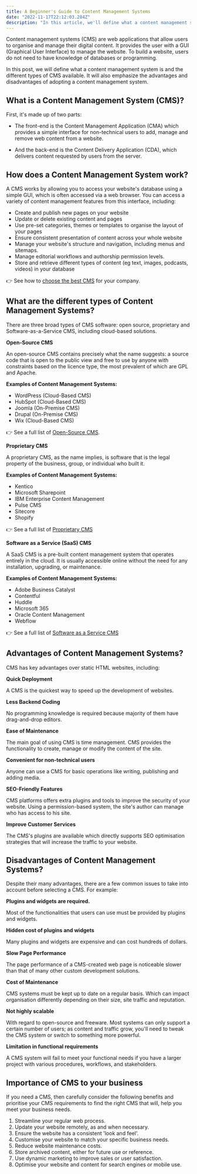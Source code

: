 ```yaml
---
title: A Beginner's Guide to Content Management Systems
date: "2022-11-17T22:12:03.284Z"
description: "In this article, we'll define what a content management system is and cover the different types of CMS available."
---
```


Content management systems (CMS) are web applications that allow users to organise and manage their digital content. It provides the user with a GUI (Graphical User Interface) to manage the website. To build a website, users do not need to have knowledge of databases or programming. 

In this post, we will define what a content management system is and the different types of CMS available. It will also emphasize the advantages and disadvantages of adopting a content management system.

## What is a Content Management System (CMS)?

First, it's made up of two parts: 

- The front-end is the Content Management Application (CMA) which provides a simple interface for non-technical users to add, manage and remove web content from a website. 

- And the back-end is the Content Delivery Application (CDA), which delivers content requested by users from the server. 

## How does a Content Management System work?

A CMS works by allowing you to access your website's database using a simple GUI, which is often accessed via a web browser. You can access a variety of content management features from this interface, including:

- Create and publish new pages on your website
- Update or delete existing content and pages
- Use pre-set categories, themes or templates to organise the layout of your pages
- Ensure consistent presentation of content across your whole website
- Manage your website's structure and navigation, including menus and sitemaps.
- Manage editorial workflows and authorship permission levels.
- Store and retrieve different types of content (eg text, images, podcasts, videos) in your database

👉 See how to [choose the best CMS](https://www.nibusinessinfo.co.uk/content/choose-best-cms-your-business) for your company.

## What are the different types of Content Management Systems?

There are three broad types of CMS software: open source, proprietary and Software-as-a-Service CMS, including cloud-based solutions.

**Open-Source CMS**

An open-source CMS contains precisely what the name suggests: a source code that is open to the public view and free to use by anyone with constraints based on the licence type, the most prevalent of which are GPL and Apache.

**Examples of Content Management Systems:**

- WordPress (Cloud-Based CMS)
- HubSpot (Cloud-Based CMS)
- Joomla (On-Premise CMS)
- Drupal (On-Premise CMS)
- Wix (Cloud-Based CMS)

👉 See a full list of [Open-Source CMS](https://en.wikipedia.org/wiki/List_of_content_management_systems#Open_source_software).

**Proprietary CMS**

A proprietary CMS, as the name implies, is software that is the legal property of the business, group, or individual who built it.  

**Examples of Content Management Systems:**

- Kentico 
- Microsoft Sharepoint
- IBM Enterprise Content Management
- Pulse CMS
- Sitecore
- Shopify

👉 See a full list of [Proprietary CMS](https://en.wikipedia.org/wiki/List_of_content_management_systems#Proprietary_software)

**Software as a Service (SaaS) CMS**

A SaaS CMS is a pre-built content management system that operates entirely in the cloud. It is usually accessible online without the need for any installation, upgrading, or maintenance.

**Examples of Content Management Systems:**

- Adobe Business Catalyst
- Contentful 
- Huddle
- Microsoft 365
- Oracle Content Management
- Webflow

👉 See a full list of [Software as a Service CMS](https://en.wikipedia.org/wiki/List_of_content_management_systems#Software_as_a_service_(SaaS))

## Advantages of Content Management Systems?

CMS has key advantages over static HTML websites, including:

**Quick Deployment**

A CMS is the quickest way to speed up the development of websites.

**Less Backend Coding**

No programming knowledge is required because majority of them have drag-and-drop editors. 

**Ease of Maintenance**

The main goal of using CMS is time management. CMS provides the functionality to create, manage or modify the content of the site.

**Convenient for non-technical users**

Anyone can use a CMS for basic operations like writing, publishing and adding media. 

**SEO-Friendly Features**

CMS platforms offers extra plugins and tools to improve the security of your website. Using a permission-based system, the site's author can manage who has access to his site. 

**Improve Customer Services**

The CMS's plugins are available which directly supports SEO optimisation strategies that will increase the traffic to your website. 

## Disadvantages of Content Management Systems?

Despite their many advantages, there are a few common issues to take into account before selecting a CMS. For example: 

**Plugins and widgets are required.**

Most of the functionalities that users can use must be provided by plugins and widgets.

**Hidden cost of plugins and widgets**

Many plugins and widgets are expensive and can cost hundreds of dollars. 

**Slow Page Performance**

The page performance of a CMS-created web page is noticeable slower than that of many other custom development solutions. 

**Cost of Maintenance**

CMS systems must be kept up to date on a regular basis. Which can impact organisation differently depending on their size, site traffic and reputation. 

**Not highly scalable**

With regard to open-source and freeware. Most systems can only support a certain number of users; as content and traffic grow, you'll need to tweak the CMS system or switch to something more powerful. 

**Limitation in functional requirements**

A CMS system will fail to meet your functional needs if you have a larger project with various procedures, workflows, and stakeholders. 

## Importance of CMS to your business

If you need a CMS, then carefully consider the following benefits and prioritise your CMS requirements to find the right CMS that will, help you meet your business needs. 

1. Streamline your regular web process.
2. Update your website remotely, as and when necessary. 
3. Ensure the website has a consistent 'look and feel'.
4. Customise your website to match your specific business needs. 
5. Reduce website maintenance costs. 
6. Store archived content, either for future use or reference. 
7. Use dynamic marketing to improve sales or user satisfaction. 
8. Optimise your website and content for search engines or mobile use. 